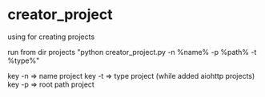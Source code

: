 # creator_project
using for creating projects



run from dir projects "python creator_project.py -n %name% -p %path% -t %type%"

key -n => name project
key -t => type project (while added aiohttp projects)
key -p => root path project
